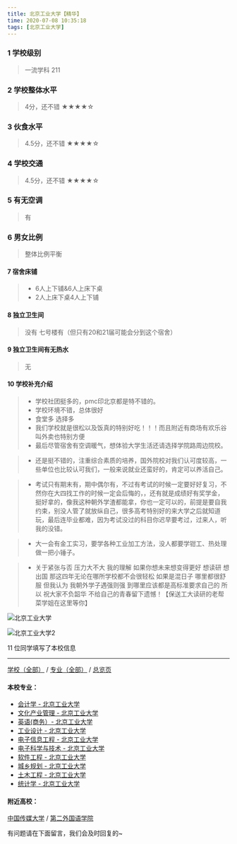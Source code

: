 ```yaml
---
title: 北京工业大学【精华】
time: 2020-07-08 10:35:18
tags: [北京工业大学]
---
```

### 1 学校级别
> 一流学科 211


### 2 学校整体水平
> 4分，还不错
★★★★☆


### 3 伙食水平
> 4.5分，还不错
★★★★☆


### 4 学校交通
> 4.5分，还不错
★★★★☆


### 5 有无空调
> 有


### 6 男女比例
> 整体比例平衡

#### 7 宿舍床铺
> - 6人上下铺&6人上床下桌
> - 2人上床下桌4人上下铺
 

#### 8 独立卫生间
> 没有
> 七号楼有（但只有20和21届可能会分到这个宿舍）

#### 9 独立卫生间有无热水
> 无


#### 10 学校补充介绍
> - 学校社团挺多的，pmc印北京都是特不错的。
  
> - 学校环境不错，总体很好
  
> - 食堂多 选择多
  
> - 我们学校就是很松以及饭真的特别好吃！！！而且附近有商场有欢乐谷叫外卖也特别方便
  
> - 最后尽管宿舍有空调暖气，想体验大学生活还请选择学院路周边院校。

> - 还是挺不错的，注重综合素质的培养，国外院校对我们认可度较高，一些单位也比较认可我们，一般来说就业还蛮好的，肯定可以养活自己。  

> - 考试只有期末有，期中偶尔有，不过有考试的时候一定要好好复习，不然你在大四找工作的时候一定会后悔的，，还有就是成绩好有奖学金，挺好拿的，像我这种朝外学渣都能拿，你也一定可以的，前提是要自我约束，别没人管了就放纵自己，很多高考特别好的来大学之后就知道玩，最后连毕业都难，因为考试没过的科目你迟早要考过，过来人，听我的没错。

> - 大一会有金工实习，要学各种工业加工方法，没人都要学钳工、热处理做一把小锤子。

> - 关于紧张与否 压力大不大 我的理解 如果你想未来想变得更好 想读研 想出国 那这四年无论在哪所学校都不会很轻松 如果是混日子 哪里都很舒服 但我认为 我朝外学子遇强则强 到哪里应该都是高标准要求自己的 所以 祝大家不负韶华 不给自己的青春留下遗憾！【保送工大读研的老帮菜学姐在这里等你】

![北京工业大学](https://upload-images.jianshu.io/upload_images/6510336-75803d7480ff0d01.jpeg?imageMogr2/auto-orient/strip%7CimageView2/2/w/1240)

![北京工业大学2](https://upload-images.jianshu.io/upload_images/6510336-839fa13ad010a424.jpg?imageMogr2/auto-orient/strip%7CimageView2/2/w/1240)



11 位同学填写了本校信息
***
[学校（全部）](https://univgo.github.io/2020/07/08/3efa6bcca419) / [专业（全部）](https://univgo.github.io/2020/07/08/2d4c6d3552c2) / [总览页](https://univgo.github.io/2020/07/08/445daeb4fa00)
#### 本校专业：
- [会计学 - 北京工业大学](https://univgo.github.io/2020/07/08/010c80d0566b)
- [文化产业管理 - 北京工业大学](https://univgo.github.io/2020/07/08/45a980a6b8c6)
- [英语(商务）- 北京工业大学](https://univgo.github.io/2020/07/08/e24df7ec2a30)
- [工业设计 - 北京工业大学](https://univgo.github.io/2020/07/08/9adc32b162f9)
- [电子信息工程 - 北京工业大学](https://univgo.github.io/2020/07/08/935f8b4dc83f)
- [电子科学与技术 - 北京工业大学](https://univgo.github.io/2020/07/08/349a571c8cbb)
- [软件工程 - 北京工业大学](https://univgo.github.io/2020/07/08/fe7eac515ee2) 
- [城乡规划 - 北京工业大学](https://univgo.github.io/2020/07/08/608d0f13dc58)
- [土木工程 - 北京工业大学](https://univgo.github.io/2020/07/08/897ea4d65bab)
- [统计学 - 北京工业大学](https://univgo.github.io/2020/07/08/7d413fc80aa5)

#### 附近高校：
[中国传媒大学](https://univgo.github.io/2020/07/08/中国传媒大学) / [第二外国语学院](https://univgo.github.io/2020/07/08/北京第二外国语学院) 



有问题请在下面留言，我们会及时回复的~
